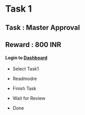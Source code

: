 
# Task 1

## Task : Master Approval

## Reward : 800 INR

#### Login to [Dashboard](https://testnet.inery.io/dashboard)

* Select Task1

* Readmodre
 
* Finish Task

* Wait for Review
 
* Done
